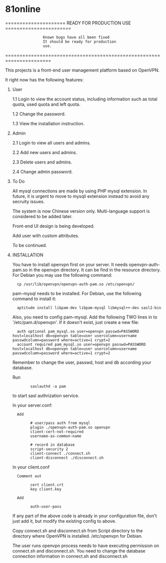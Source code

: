 81online
========

===================== READY FOR PRODUCTION USE =======================
                     
                     Known bugs have all been fixed
                     It should be ready for production
                     use.
                     
======================================================================

This projects is a front-end user management platform based on OpenVPN.

It right now has the following features:

1. User

   1.1 Login to view the account status, including information such as total quota, used quota and left quota.
   
   1.2 Change the password.
   
   1.3 View the installation instruction.

2. Admin

   2.1 Login to view all users and admins.
   
   2.2 Add new users and admins.
   
   2.3 Delete users and admins.
   
   2.4 Change admin password.

3. To Do

   All mysql connections are made by using PHP mysql extension. In future, it is urgent to move to mysqli extension
   instead to avoid any secruity issues.

   The system is now Chinese version only. Multi-language support is considered to be added later.
   
   Front-end UI design is being developed.
   
   Add user with custom attributes.
   
   To be continued.
   
4. INSTALLATION

   You have to install openvpn first on your server. It needs openvpn-auth-pam.so in the openvpn directory. It can be
   find in the resource directory. For Debian you may use the following command:

         cp /usr/lib/openvpn/openvpn-auth-pam.so /etc/openvpn/

   pam-mysql needs to be installed. For Debian, use the following command to install it:

         aptitude install libpam-dev libpam-mysql libmysql++-dev sasl2-bin
   
   Also, you need to config pam-mysql. Add the following TWO lines in to '/etc/pam.d/openvpn'. If it doesn't exist, just
   create a new file:
   
         auth optional pam_mysql.so user=openvpn passwd=PASSWORD host=localhost db=openvpn table=user usercolumn=username passwdcolumn=password where=active=1 crypt=2
         account required pam_mysql.so user=openvpn passwd=PASSWORD host=localhost db=openvpn table=user usercolumn=username passwdcolumn=password where=active=1 crypt=2
   
   Remember to change the user, passwd, host and db according your database.
   
   Run

               saslauthd -a pam
   
   to start sasl authrization service.
   
   
   In your server.conf:
   
         Add   

               # user/pass auth from mysql
               plugin ./openvpn-auth-pam.so openvpn
               client-cert-not-required
               username-as-common-name
               
               # record in database
               script-security 2
               client-connect ./connect.sh
               client-disconnect ./disconnect.sh


   In your client.conf
   
         Comment out

               cert client.crt
               key client.key
   
         Add

               auth-user-pass
               
   If any part of the above code is already in your configuration file, don't just add it, but modify the existing
   config to above.
   
   Copy connect.sh and disconnect.sh from Script directory to the directory where OpenVPN is installed.
   /etc/openvpn for Debian.
   
   The user runs openvpn process needs to have executing permission on connect.sh and disconnect.sh. You need to change
   the database connection information in connect.sh and disconnect.sh
